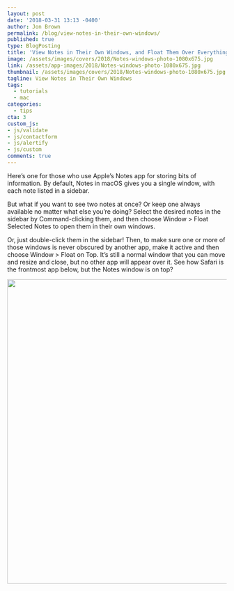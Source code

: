 ```yaml
---
layout: post
date: '2018-03-31 13:13 -0400'
author: Jon Brown
permalink: /blog/view-notes-in-their-own-windows/
published: true
type: BlogPosting
title: 'View Notes in Their Own Windows, and Float Them Over Everything Else'
image: /assets/images/covers/2018/Notes-windows-photo-1080x675.jpg
link: /assets/app-images/2018/Notes-windows-photo-1080x675.jpg
thumbnail: /assets/images/covers/2018/Notes-windows-photo-1080x675.jpg
tagline: View Notes in Their Own Windows
tags:
  - tutorials
  - mac
categories:
  - tips
cta: 3
custom_js:
- js/validate
- js/contactform
- js/alertify
- js/custom
comments: true
---
```

Here’s one for those who use Apple’s Notes app for storing bits of information. By default, Notes in macOS gives you a single window, with each note listed in a sidebar. 

But what if you want to see two notes at once? Or keep one always available no matter what else you’re doing? Select the desired notes in the sidebar by Command-clicking them, and then choose Window > Float Selected Notes to open them in their own windows. 

Or, just double-click them in the sidebar! Then, to make sure one or more of those windows is never obscured by another app, make it active and then choose Window > Float on Top. It’s still a normal window that you can move and resize and close, but no other app will appear over it. See how Safari is the frontmost app below, but the Notes window is on top?

<img src="{{ site.site_cdn }}/assets/images/blog/2018/float/Notes-windows-floating-1024x726.png" class="img-fluid rounded m-2" width="700" />
